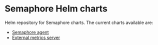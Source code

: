 # Semaphore Helm charts

Helm repository for Semaphore charts. The current charts available are:
- [Semaphore agent](./charts/agent/)
- [External metrics server](./charts/external-metrics-server/)
